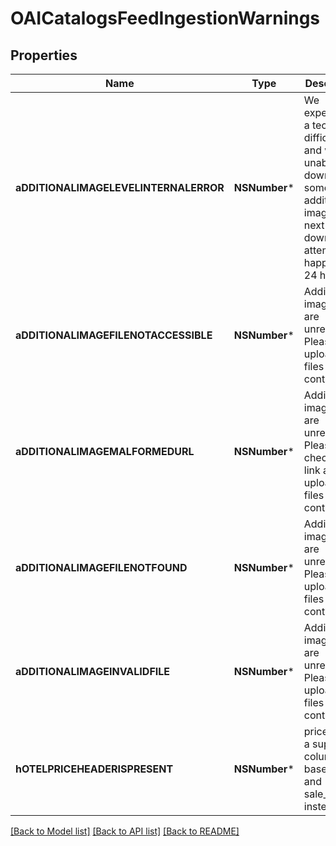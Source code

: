 # OAICatalogsFeedIngestionWarnings

## Properties
Name | Type | Description | Notes
------------ | ------------- | ------------- | -------------
**aDDITIONALIMAGELEVELINTERNALERROR** | **NSNumber*** | We experienced a technical difficulty and were unable to download some additional images. The next download attempt will happen in 24 hours. | [optional] 
**aDDITIONALIMAGEFILENOTACCESSIBLE** | **NSNumber*** | Additional image files are unreadable. Please upload new files to continue. | [optional] 
**aDDITIONALIMAGEMALFORMEDURL** | **NSNumber*** | Additional image files are unreadable. Please check your link and upload new files to continue. | [optional] 
**aDDITIONALIMAGEFILENOTFOUND** | **NSNumber*** | Additional image files are unreadable. Please upload new files to continue. | [optional] 
**aDDITIONALIMAGEINVALIDFILE** | **NSNumber*** | Additional image files are unreadable. Please upload new files to continue. | [optional] 
**hOTELPRICEHEADERISPRESENT** | **NSNumber*** | price is not a supported column. Use base_price and sale_price instead. | [optional] 

[[Back to Model list]](../README.md#documentation-for-models) [[Back to API list]](../README.md#documentation-for-api-endpoints) [[Back to README]](../README.md)


